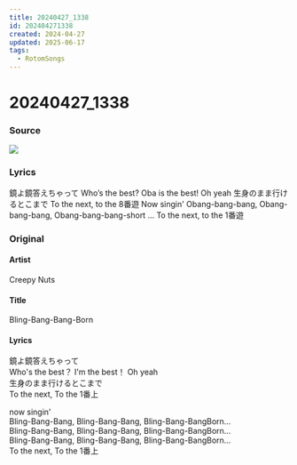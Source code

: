 ```yaml
---
title: 20240427_1338
id: 202404271338
created: 2024-04-27
updated: 2025-06-17
tags:
  - RotomSongs
---
```

# 20240427_1338

### Source

![](https://x.com/Starlystrongest/status/1784079762702651454)

### Lyrics

鏡よ鏡答えちゃって
Who’s the best? Oba is the best! Oh yeah
生身のまま行けるとこまで
To the next, to the 8番遊
Now singin'
Obang-bang-bang, Obang-bang-bang, Obang-bang-bang-short
…
To the next, to the 1番遊

### Original

#### Artist

Creepy Nuts

#### Title

Bling-Bang-Bang-Born

#### Lyrics

鏡よ鏡答えちゃって  
Who's the best？ I'm the best！ Oh yeah  
生身のまま行けるとこまで  
To the next, To the 1番上  
  
now singin'  
Bling-Bang-Bang, Bling-Bang-Bang, Bling-Bang-BangBorn…  
Bling-Bang-Bang, Bling-Bang-Bang, Bling-Bang-BangBorn…  
Bling-Bang-Bang, Bling-Bang-Bang, Bling-Bang-BangBorn…  
To the next, To the 1番上  

